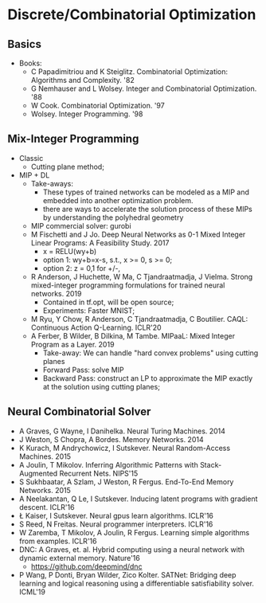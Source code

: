 # Discrete/Combinatorial Optimization

## Basics
- Books:
	- C Papadimitriou and K Steiglitz. Combinatorial Optimization: Algorithms and Complexity. '82
	- G Nemhauser and L Wolsey. Integer and Combinatorial Optimization. '88
	- W Cook. Combinatorial Optimization. '97
	- Wolsey. Integer Programming. '98

## Mix-Integer Programming
- Classic
	- Cutting plane method;
- MIP + DL
	- Take-aways:
		- These types of trained networks can be modeled as a MIP and embedded into another optimization problem.
		- there are ways to accelerate the solution process of these MIPs by understanding the polyhedral geometry
	- MIP commercial solver: gurobi
	- M Fischetti and J Jo. Deep Neural Networks as 0-1 Mixed Integer Linear Programs: A Feasibility Study. 2017
		- x = RELU(wy+b)
		- option 1: wy+b=x-s, s.t., x >= 0, s >= 0;
		- option 2: z = 0,1 for +/-, 
	- R Anderson, J Huchette, W Ma, C Tjandraatmadja, J Vielma. Strong mixed-integer programming formulations for trained neural networks. 2019
		- Contained in tf.opt, will be open source;
		- Experiments: Faster MNIST;
	- M Ryu, Y Chow, R Anderson, C Tjandraatmadja, C Boutilier. CAQL: Continuous Action Q-Learning. ICLR'20
	- A Ferber, B Wilder, B Dilkina, M Tambe. MIPaaL: Mixed Integer Program as a Layer. 2019
		- Take-away: We can handle "hard convex problems" using cutting planes
		- Forward Pass: solve MIP
		- Backward Pass: construct an LP to approximate the MIP exactly at the solution using cutting planes;

## Neural Combinatorial Solver
- A Graves, G Wayne, I Danihelka. Neural Turing Machines. 2014
- J Weston, S Chopra, A Bordes. Memory Networks. 2014
- K Kurach, M Andrychowicz, I Sutskever. Neural Random-Access Machines. 2015
- A Joulin, T Mikolov. Inferring Algorithmic Patterns with Stack-Augmented Recurrent Nets. NIPS'15
- S Sukhbaatar, A Szlam, J Weston, R Fergus. End-To-End Memory Networks. 2015
- A Neelakantan, Q Le, I Sutskever. Inducing latent programs with gradient descent. ICLR'16
- Ł Kaiser, I Sutskever. Neural gpus learn algorithms. ICLR'16
- S Reed, N Freitas. Neural programmer interpreters. ICLR'16
- W Zaremba, T Mikolov, A Joulin, R Fergus. Learning simple algorithms from examples. ICLR'16
- DNC: A Graves, et. al. Hybrid computing using a neural network with dynamic external memory. Nature'16
	- https://github.com/deepmind/dnc
- P Wang, P Donti, Bryan Wilder, Zico Kolter. SATNet: Bridging deep learning and logical reasoning using a differentiable satisfiability solver. ICML'19